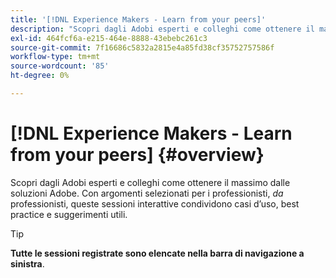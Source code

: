 ```yaml
---
title: '[!DNL Experience Makers - Learn from your peers]'
description: "Scopri dagli Adobi esperti e colleghi come ottenere il massimo dalle soluzioni Adobe. [!DNL Experience Makers - Learn from your peers] è una serie globale di eventi di apprendimento virtuale per i clienti, incentrati sull’approfondimento di [!DNL Adobe Experience Cloud] soluzioni."
exl-id: 464fcf6a-e215-464e-8888-43ebebc261c3
source-git-commit: 7f16686c5832a2815e4a85fd38cf35752757586f
workflow-type: tm+mt
source-wordcount: '85'
ht-degree: 0%

---
```


# [!DNL Experience Makers - Learn from your peers] {#overview}

<!-- <img alt="Experience Makers: scopri di più dai tuoi colleghi" src="./assets/skill-exchange.png" /> --->

Scopri dagli Adobi esperti e colleghi come ottenere il massimo dalle soluzioni Adobe. Con argomenti selezionati per i professionisti, _da_ professionisti, queste sessioni interattive condividono casi d’uso, best practice e suggerimenti utili.

>[!TIP]
>
>**Tutte le sessioni registrate sono elencate nella barra di navigazione a sinistra**.

